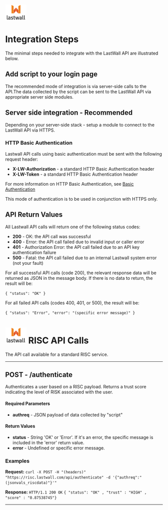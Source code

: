 ![Lastwall Logo](lw-logo.jpg) 


# Integration Steps

The minimal steps needed to integrate with the LastWall API are illustrated below.

## Add script to your login page

The recommended mode of integration is via server-side calls to the API.The data collected by the script can be sent to the LastWall API via appropriate server side modules.


## Server side integration - Recommended

Depending on your server-side stack - setup a module to connect to the LastWall API via HTTPS.

### HTTP Basic Authentication

Lastwall API calls using basic authentication must be sent with the following request header:    

- **X-LW-Authorization** - a standard HTTP Basic Authentication header  
- **X-LW-Token** - a standard HTTP Basic Authentication header    

For more information on HTTP Basic Authentication, see [Basic Authentication](http://www.httpwatch.com/httpgallery/authentication/)

This mode of authentication is to be used in conjunction with HTTPS only.

## API Return Values

All Lastwall API calls will return one of the following status codes:

- **200** - OK: the API call was successful
- **400** - Error: the API call failed due to invalid input or caller error
- **401** - Authorization Error: the API call failed due to an API key authentication failure
- **500** - Fatal: the API call failed due to an internal Lastwall system error (not your fault)

For all successful API calls (code 200), the relevant response data will be returned as JSON in the message body. If there is no data to return, the result will be:

`{ "status": "OK" }`

For all failed API calls (codes 400, 401, or 500), the result will be:

`{ "status": "Error", "error": "(specific error message)" }`


# ![Lastwall Logo](lw-logo.jpg) RISC API Calls

The API call available for a standard RISC service.


---------------------------------------

## POST - /authenticate


Authenticates a user based on a RISC payload. Returns a trust score indicating the level of RISK associated with the user.


#### Required Parameters

- **authreq** - JSON payload of data collected by "script"


#### Return Values

- **status** - String 'OK' or 'Error'. If it's an error, the specific message is included in the 'error' return value.
- **error** - Undefined or specific error message.


### Examples

**Request:** `curl -X POST -H "(headers)" "https://risc.lastwall.com/api/authenticate" -d '{"authreq":"(jsonvals_riscdata)"}'"`    

**Response:** `HTTP/1.1 200 OK`    `{ "status": "OK" , "trust" : "HIGH" , "score" : "0.87538745"}`

---------------------------------------
